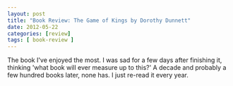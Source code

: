 ```yaml
---
layout: post
title: "Book Review: The Game of Kings by Dorothy Dunnett"
date: 2012-05-22
categories: [review]
tags: [ book-review ]
---
```

The book I've enjoyed the most. I was sad for a few days after finishing it, thinking 'what book will ever measure up to this?' A decade and probably a few hundred books later, none has. I just re-read it every year. 
